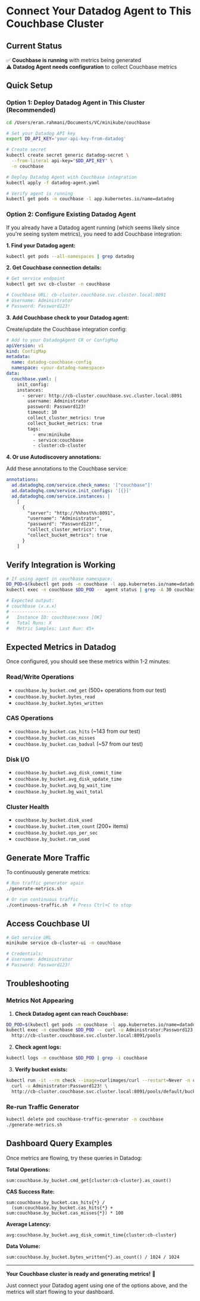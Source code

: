 # Connect Your Datadog Agent to This Couchbase Cluster

## Current Status

✅ **Couchbase is running** with metrics being generated  
⚠️ **Datadog Agent needs configuration** to collect Couchbase metrics

## Quick Setup

### Option 1: Deploy Datadog Agent in This Cluster (Recommended)

```bash
cd /Users/eran.rahmani/Documents/VC/minikube/couchbase

# Set your Datadog API key
export DD_API_KEY='your-api-key-from-datadog'

# Create secret
kubectl create secret generic datadog-secret \
  --from-literal api-key="$DD_API_KEY" \
  -n couchbase

# Deploy Datadog Agent with Couchbase integration
kubectl apply -f datadog-agent.yaml

# Verify agent is running
kubectl get pods -n couchbase -l app.kubernetes.io/name=datadog
```

### Option 2: Configure Existing Datadog Agent

If you already have a Datadog agent running (which seems likely since you're seeing system metrics), you need to add Couchbase integration:

**1. Find your Datadog agent:**
```bash
kubectl get pods --all-namespaces | grep datadog
```

**2. Get Couchbase connection details:**
```bash
# Get service endpoint
kubectl get svc cb-cluster -n couchbase

# Couchbase URL: cb-cluster.couchbase.svc.cluster.local:8091
# Username: Administrator
# Password: Password123!
```

**3. Add Couchbase check to your Datadog agent:**

Create/update the Couchbase integration config:

```yaml
# Add to your DatadogAgent CR or ConfigMap
apiVersion: v1
kind: ConfigMap
metadata:
  name: datadog-couchbase-config
  namespace: <your-datadog-namespace>
data:
  couchbase.yaml: |
    init_config:
    instances:
      - server: http://cb-cluster.couchbase.svc.cluster.local:8091
        username: Administrator
        password: Password123!
        timeout: 10
        collect_cluster_metrics: true
        collect_bucket_metrics: true
        tags:
          - env:minikube
          - service:couchbase
          - cluster:cb-cluster
```

**4. Or use Autodiscovery annotations:**

Add these annotations to the Couchbase service:

```yaml
annotations:
  ad.datadoghq.com/service.check_names: '["couchbase"]'
  ad.datadoghq.com/service.init_configs: '[{}]'
  ad.datadoghq.com/service.instances: |
    [
      {
        "server": "http://%%host%%:8091",
        "username": "Administrator",
        "password": "Password123!",
        "collect_cluster_metrics": true,
        "collect_bucket_metrics": true
      }
    ]
```

## Verify Integration is Working

```bash
# If using agent in couchbase namespace:
DD_POD=$(kubectl get pods -n couchbase -l app.kubernetes.io/name=datadog -o jsonpath='{.items[0].metadata.name}')
kubectl exec -n couchbase $DD_POD -- agent status | grep -A 30 couchbase

# Expected output:
# couchbase (x.x.x)
# -----------------
#   Instance ID: couchbase:xxxx [OK]
#   Total Runs: X
#   Metric Samples: Last Run: 45+
```

## Expected Metrics in Datadog

Once configured, you should see these metrics within 1-2 minutes:

### Read/Write Operations
- `couchbase.by_bucket.cmd_get` (500+ operations from our test)
- `couchbase.by_bucket.bytes_read` 
- `couchbase.by_bucket.bytes_written`

### CAS Operations
- `couchbase.by_bucket.cas_hits` (~143 from our test)
- `couchbase.by_bucket.cas_misses`
- `couchbase.by_bucket.cas_badval` (~57 from our test)

### Disk I/O
- `couchbase.by_bucket.avg_disk_commit_time`
- `couchbase.by_bucket.avg_disk_update_time`
- `couchbase.by_bucket.avg_bg_wait_time`
- `couchbase.by_bucket.bg_wait_total`

### Cluster Health
- `couchbase.by_bucket.disk_used`
- `couchbase.by_bucket.item_count` (200+ items)
- `couchbase.by_bucket.ops_per_sec`
- `couchbase.by_bucket.ram_used`

## Generate More Traffic

To continuously generate metrics:

```bash
# Run traffic generator again
./generate-metrics.sh

# Or run continuous traffic
./continuous-traffic.sh  # Press Ctrl+C to stop
```

## Access Couchbase UI

```bash
# Get service URL
minikube service cb-cluster-ui -n couchbase

# Credentials:
# Username: Administrator
# Password: Password123!
```

## Troubleshooting

### Metrics Not Appearing

1. **Check Datadog agent can reach Couchbase:**
```bash
DD_POD=$(kubectl get pods -n couchbase -l app.kubernetes.io/name=datadog -o jsonpath='{.items[0].metadata.name}')
kubectl exec -n couchbase $DD_POD -- curl -u Administrator:Password123! \
  http://cb-cluster.couchbase.svc.cluster.local:8091/pools
```

2. **Check agent logs:**
```bash
kubectl logs -n couchbase $DD_POD | grep -i couchbase
```

3. **Verify bucket exists:**
```bash
kubectl run -it --rm check --image=curlimages/curl --restart=Never -n couchbase -- \
  curl -u Administrator:Password123! \
  http://cb-cluster.couchbase.svc.cluster.local:8091/pools/default/buckets
```

### Re-run Traffic Generator

```bash
kubectl delete pod couchbase-traffic-generator -n couchbase
./generate-metrics.sh
```

## Dashboard Query Examples

Once metrics are flowing, try these queries in Datadog:

**Total Operations:**
```
sum:couchbase.by_bucket.cmd_get{cluster:cb-cluster}.as_count()
```

**CAS Success Rate:**
```
sum:couchbase.by_bucket.cas_hits{*} / 
  (sum:couchbase.by_bucket.cas_hits{*} + sum:couchbase.by_bucket.cas_misses{*}) * 100
```

**Average Latency:**
```
avg:couchbase.by_bucket.avg_disk_commit_time{cluster:cb-cluster}
```

**Data Volume:**
```
sum:couchbase.by_bucket.bytes_written{*}.as_count() / 1024 / 1024
```

---

**Your Couchbase cluster is ready and generating metrics!** 🎉

Just connect your Datadog agent using one of the options above, and the metrics will start flowing to your dashboard.

